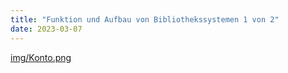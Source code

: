 ```yaml
---
title: "Funktion und Aufbau von Bibliothekssystemen 1 von 2"
date: 2023-03-07
---
```


[img/Konto.png](https://github.com/tanyaZoller/Lerntagebuch-BAIN/blob/1d3fd3dad07ad009ce4b114393263b887a9a2a5e/img/Konto.png)

